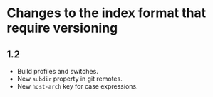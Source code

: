 # Changes to the index format that require versioning

## 1.2

- Build profiles and switches.
- New `subdir` property in git remotes.
- New `host-arch` key for case expressions.
